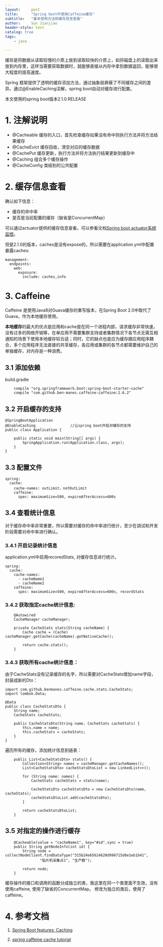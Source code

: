 ```yaml
---
layout:     post
title:      "Spring boot中使用Caffeine缓存"  
subtitle:   "基本使用方法和缓存信息查看"
author:     Sun Jianjiao
header-style: text
catalog: true
tags:
    - java

---
```


缓存是将数据从读取较慢的介质上放到读取较快的介质上，如将磁盘上的读取出来放到内存里，这样当需要获取数据时，就能够直接从内存中拿到数据返回，能够很大程度的提高速度。

Spring 框架提供了透明的缓存添加方法，通过抽象层屏蔽了不同缓存之间的差异。通过@EnableCaching注解，spring boot自动对缓存进行配置。

本文使用的spring boot版本2.1.0.RELEASE

# 1. 注解说明
- @Cacheable  缓存的入口，首先检查缓存如果没有命中则执行方法并将方法结果缓存
- @CacheEvict  缓存回收，清空对应的缓存数据
- @CachePut   缓存更新，执行方法并将方法执行结果更新到缓存中
- @Caching    组合多个缓存操作
- @CacheConfig 类级别的公共配置

# 2. 缓存信息查看
确认如下信息：
- 缓存的命中率
- 是否是当前配置的缓存（缺省是ConcurrentMap）

可以通过actuator提供的缓存信息查看，可以参看文档[Spring boot actuator系统监控](https://unanao.github.io/2016/09/10/java-spring-boot-actuator/)。

但是2.1.0的版本，caches是没有expose的，所以需要在application.yml中配置暴露caches:
```
management:
  endpoints:
    web:
      exposure:
        include: caches,info
```

# 3. Caffeine
Caffeine 是使用Java8对Guava缓存的重写版本，在Spring Boot 2.0中取代了Guava，作为本地缓存使用。

**本地缓存**的最大的优点是应用和cache是在同一个进程内部，请求缓存非常快速，没有过多的网络开销等，在单应用不需要集群支持或者集群情况下各节点无需互相通知的场景下使用本地缓存较合适；同时，它的缺点也是应为缓存跟应用程序耦合，多个应用程序无法直接的共享缓存，各应用或集群的各节点都需要维护自己的单独缓存，对内存是一种浪费。

## 3.1 添加依赖
build.gradle
```
    compile "org.springframework.boot:spring-boot-starter-cache"
    compile "com.github.ben-manes.caffeine:caffeine:2.6.2"
```

## 3.2 开启缓存的支持
```
@SpringBootApplication
@EnableCaching                //让spring boot开启对缓存的支持
public class Application {

    public static void main(String[] args) {
        SpringApplication.run(Application.class, args);
    }
}
```

## 3.3 配置文件
```
spring:
  cache:
    cache-names: outLimit，notOutLimit
    caffeine:
      spec: maximumSize=500, expireAfterAccess=600s
```

## 3.4 查看统计信息
对于缓存命中率非常重要，所以需要对缓存的命中率进行统计，至少在调试和开发阶段需要对命中率进行确认。

### 3.4.1 开启记录统计信息
application.yml中启用recoredStats, 对缓存信息进行统计。
```
spring:
  cache:
    cache-names: 
      - cacheName1
      - cacheName2
    caffeine:
      spec: maximumSize=500, expireAfterAccess=600s, recordStats
```

### 3.4.2 获取指定cache统计信息:
```
    @Autowired
    CacheManager cacheManager;

    private CacheStats stats(String cacheName) {
        Cache cache = (Cache) cacheManager.getCache(cacheName).getNativeCache();

        return cache.stats();
    }

```

### 3.4.3 获取所有cache统计信息：

由于CacheStats没有记录缓存的名字，所以需要对CacheStats增加name字段，封装成新的Dto：
```
import com.github.benmanes.caffeine.cache.stats.CacheStats;
import lombok.Data;

@Data
public class CacheStatsDto {
    String name;
    CacheStats cacheStats;

    public CacheStatsDto(String name, CacheStats cacheStats) {
        this.name = name;
        this.cacheStats = cacheStats;
    }
}
```

遍历所有的缓存，添加统计信息到链表：
```
    public List<CacheStatsDto> stats() {
        Collection<String> names = cacheManager.getCacheNames();
        List<CacheStatsDto> cacheStatsDtoList = new LinkedList<>();

        for (String name: names) {
            CacheStats cacheStats = stats(name);

            CacheStatsDto cacheStatsDto = new CacheStatsDto(name, cacheStats);
            cacheStatsDtoList.add(cacheStatsDto);
        }

        return cacheStatsDtoList;
    }

```

## 3.5 对指定的操作进行缓存
```
    @Cacheable(value = "cacheName1", key="#id",sync = true)
    public String getNodeInfo(int id) {
        String node =  collectNodeClient.findDataType("315b24e65624620d996715d8e1eb1b41",
                "贴片机采集点1", "生产数");

        return node;
    }
```
缓存操作的接口和调用的函数分成独立的类，我这里在同一个类里面不生效，没有使用caffeine, 使用了缺省的ConcurrentMap。 修改为独立的类后，使用了caffeine。


# 4. 参考文档
1. [Spring Boot features: Caching](https://docs.spring.io/spring-boot/docs/current/reference/html/boot-features-caching.html#boot-features-caching-provider-caffeine)

2. [spring caffeine cache tutorial](https://github.com/mvpjava/spring-caffeine-cache-tutorial)